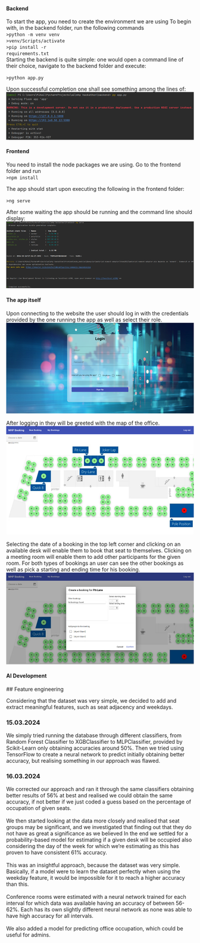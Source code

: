 <h4>Backend</h4>

To start the app, you need to create the environment we are using
To begin with, in the backend folder, run the following commands
<br>
<code>>python -m venv venv</code> <br>
<code>>venv/Scripts/activate</code> <br>
<code>>pip install -r requirements.txt</code> <br>
Starting the backend is quite simple: one would open a command line of their choice, navigate to the backend folder and execute:

<code>>python app.py</code>

Upon successful completion one shall see something among the lines of:
![assets/img.png](assets/img.png)

<h4>Frontend</h4>

You need to install the node packages we are using. Go to the frontend folder and run <br>
<code>>npm install</code>

The app should start upon executing the following in the frontend folder:

<code>>ng serve</code>

After some waiting the app should be running and the command line should display:
![assets/img_1.png](assets/img_1.png)



<h4>The app itself</h4>

Upon connecting to the website the user should log in with the credentials provided by the one running the app as well as select their role.
![assets/img_2.png](assets/img_2.png)

After logging in they will be greeted with the map of the office.
![assets/img_3.png](assets/img_3.png)

Selecting the date of a booking in the top left corner and clicking on an available desk will enable them to book that seat to themselves. Clicking on a meeting room will enable them to add other participants for the given room. For both types of bookings an user can see the other bookings as well as pick a starting and ending time for his booking.
![assets/img_4.png](assets/img_4.png)

<h4>AI Development</h4>
## Feature engineering

Considering that the dataset was very simple, we decided to add and extract meaningful features, such as seat adjacency and weekdays.
### 15.03.2024<br>
We simply tried running the database through different classifiers, from Random Forest Classifier to XGBClassifier to MLPClassifier, provided by Scikit-Learn only obtaining accuracies around 50%. Then we tried using TensorFlow to create a neural network to predict initially obtaining better accuracy, but realising something in our approach was flawed.


### 16.03.2024<br>

We corrected our approach and ran it through the same classifiers obtaining better results of 56% at best and realised we could obtain the same accuracy, if not better if we just coded a guess based on the percentage of occupation of given seats.
<br> <br> 
We then started looking at the data more closely and realised that seat groups may be significant, and we investigated that finding out that they do not have as great a significance as we believed
In the end we settled for a probability-based model for estimating if a given desk will be occupied also considering the day of the week for which we’re estimating as this has proven to have consistent 61% accuracy.
<br> <br> 
This was an insightful approach, because the dataset was very simple. Basically, if a model were to learn the dataset perfectly when using the weekday feature, it would be impossible for it to reach a higher accuracy than this.
<br> <br>
Conference rooms were estimated with a neural network trained for each interval for which data was available having an accuracy of between 56-62%. Each has its own slightly different neural network as none was able to have high accuracy for all intervals.
<br> <br>
We also added a model for predicting office occupation, which could be useful for admins.